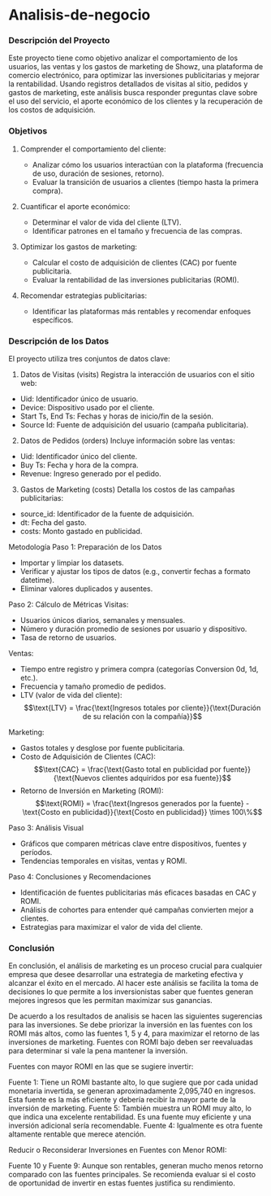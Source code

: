 # Analisis-de-negocio

### Descripción del Proyecto
Este proyecto tiene como objetivo analizar el comportamiento de los usuarios, las ventas y los gastos de marketing de Showz, una plataforma de comercio electrónico, para optimizar las inversiones publicitarias y mejorar la rentabilidad. Usando registros detallados de visitas al sitio, pedidos y gastos de marketing, este análisis busca responder preguntas clave sobre el uso del servicio, el aporte económico de los clientes y la recuperación de los costos de adquisición.

### Objetivos
1. Comprender el comportamiento del cliente:
    - Analizar cómo los usuarios interactúan con la plataforma (frecuencia de uso, duración de sesiones, retorno).
    - Evaluar la transición de usuarios a clientes (tiempo hasta la primera compra).

2. Cuantificar el aporte económico:
    - Determinar el valor de vida del cliente (LTV).
    - Identificar patrones en el tamaño y frecuencia de las compras.

3. Optimizar los gastos de marketing:
    - Calcular el costo de adquisición de clientes (CAC) por fuente publicitaria.
    - Evaluar la rentabilidad de las inversiones publicitarias (ROMI).

4. Recomendar estrategias publicitarias:
   - Identificar las plataformas más rentables y recomendar enfoques específicos.
  
### Descripción de los Datos
El proyecto utiliza tres conjuntos de datos clave:

1. Datos de Visitas (visits)
Registra la interacción de usuarios con el sitio web:
- Uid: Identificador único de usuario.
- Device: Dispositivo usado por el cliente.
- Start Ts, End Ts: Fechas y horas de inicio/fin de la sesión.
- Source Id: Fuente de adquisición del usuario (campaña publicitaria).

2. Datos de Pedidos (orders)
Incluye información sobre las ventas:
- Uid: Identificador único del cliente.
- Buy Ts: Fecha y hora de la compra.
- Revenue: Ingreso generado por el pedido.

3. Gastos de Marketing (costs)
Detalla los costos de las campañas publicitarias:
- source_id: Identificador de la fuente de adquisición.
- dt: Fecha del gasto.
- costs: Monto gastado en publicidad.

Metodología
Paso 1: Preparación de los Datos
- Importar y limpiar los datasets.
- Verificar y ajustar los tipos de datos (e.g., convertir fechas a formato datetime).
- Eliminar valores duplicados y ausentes.

Paso 2: Cálculo de Métricas
Visitas:
- Usuarios únicos diarios, semanales y mensuales.
- Número y duración promedio de sesiones por usuario y dispositivo.
- Tasa de retorno de usuarios.

Ventas:
- Tiempo entre registro y primera compra (categorías Conversion 0d, 1d, etc.).
- Frecuencia y tamaño promedio de pedidos.
- LTV (valor de vida del cliente): $$\text{LTV} = \frac{\text{Ingresos totales por cliente}}{\text{Duración de su relación con la compañía}}$$

Marketing:
- Gastos totales y desglose por fuente publicitaria.
- Costo de Adquisición de Clientes (CAC): $$\text{CAC} = \frac{\text{Gasto total en publicidad por fuente}}{\text{Nuevos clientes adquiridos por esa fuente}}$$
- Retorno de Inversión en Marketing (ROMI): $$\text{ROMI} = \frac{\text{Ingresos generados por la fuente} - \text{Costo en publicidad}}{\text{Costo en publicidad}} \times 100\%$$

Paso 3: Análisis Visual
- Gráficos que comparen métricas clave entre dispositivos, fuentes y períodos.
- Tendencias temporales en visitas, ventas y ROMI.

Paso 4: Conclusiones y Recomendaciones
- Identificación de fuentes publicitarias más eficaces basadas en CAC y ROMI.
- Análisis de cohortes para entender qué campañas convierten mejor a clientes.
- Estrategias para maximizar el valor de vida del cliente.

### Conclusión 
En conclusión, el análisis de marketing es un proceso crucial para cualquier empresa que desee desarrollar una estrategia de marketing efectiva y alcanzar el éxito en el mercado.  Al hacer este análisis se facilita la toma de decisiones lo que permite a los inversionistas saber que fuentes generan mejores ingresos que les permitan maximizar sus ganancias.

De acuerdo a los resultados de analisis se hacen las siguientes sugerencias para las inversiones. Se debe priorizar la inversión en las fuentes con los ROMI más altos, como las fuentes 1, 5 y 4, para maximizar el retorno de las inversiones de marketing. Fuentes con ROMI bajo deben ser reevaluadas para determinar si vale la pena mantener la inversión.

Fuentes con mayor ROMI en las que se sugiere invertir:

Fuente 1: Tiene un ROMI bastante  alto, lo que sugiere que por cada unidad monetaria invertida, se generan aproximadamente 2,095,740 en ingresos. Esta fuente es la más eficiente y debería recibir la mayor parte de la inversión de marketing.
Fuente 5: También muestra un ROMI muy alto, lo que indica una excelente rentabilidad. Es una fuente muy eficiente y una inversión adicional sería recomendable.
Fuente 4: Igualmente es otra fuente altamente rentable que merece atención.

Reducir o Reconsiderar Inversiones en Fuentes con Menor ROMI:

Fuente 10 y Fuente 9: Aunque son rentables, generan mucho menos retorno comparado con las fuentes principales. Se recomienda evaluar si el costo de oportunidad de invertir en estas fuentes justifica su rendimiento.
